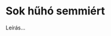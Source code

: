 <!-- ======================================================================
--- Search engine
title:          Sok hűhó semmiért
keywords:       sok, hűhó, semmi, vígjáték
description:    William Shakespeare: Sok hűhó semmiért.
--- Menu system
order:          100
text:           Sok hűhó semmiért
hidden:         false
umbel:          false
--- Page properties
id:             /comedies/much-ado-about-nothing
document:       
layout:         layout-2-left
$-left:         play-list
======================================================================= -->

# Sok hűhó semmiért

Leírás...
